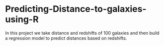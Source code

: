 # Predicting-Distance-to-galaxies-using-R
In this project we take distance and redshifts of 100 galaxies and then build a regression model to predict distances based on redshifts.
